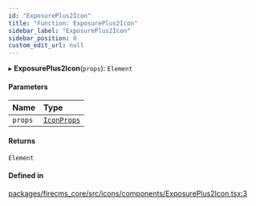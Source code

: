 ```yaml
---
id: "ExposurePlus2Icon"
title: "Function: ExposurePlus2Icon"
sidebar_label: "ExposurePlus2Icon"
sidebar_position: 0
custom_edit_url: null
---
```


▸ **ExposurePlus2Icon**(`props`): `Element`

#### Parameters

| Name | Type |
| :------ | :------ |
| `props` | [`IconProps`](../types/IconProps.md) |

#### Returns

`Element`

#### Defined in

[packages/firecms_core/src/icons/components/ExposurePlus2Icon.tsx:3](https://github.com/FireCMSco/firecms/blob/d45f3739/packages/firecms_core/src/icons/components/ExposurePlus2Icon.tsx#L3)
